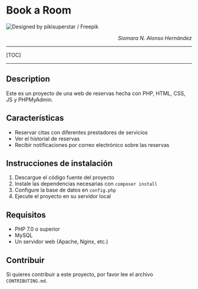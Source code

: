 # Book a Room

![Designed by pikisuperstar / Freepik](https://img.freepik.com/vector-gratis/concepto-desarrollo-aplicaciones-ui-ux_52683-48848.jpg?w=1380&t=st=1666018660~exp=1666019260~hmac=1521940c40f0ee2737fd959b8ddba5c519bd8475c2b6e04320d43904dcfc5ce1)

<div style="text-align: right;">
    <p><i>Siomara N. Alonso Hernández</i></p>
</div>
<hr>

[TOC]

---

## Description
Este es un proyecto de una web de reservas hecha con PHP, HTML, CSS, JS y PHPMyAdmin.

## Características
- Reservar citas con diferentes prestadores de servicios
- Ver el historial de reservas
- Recibir notificaciones por correo electrónico sobre las reservas

## Instrucciones de instalación
1. Descargue el código fuente del proyecto
2. Instale las dependencias necesarias con `composer install`
3. Configure la base de datos en `config.php`
4. Ejecute el proyecto en su servidor local

## Requisitos
- PHP 7.0 o superior
- MySQL
- Un servidor web (Apache, Nginx, etc.)

## Contribuir
Si quieres contribuir a este proyecto, por favor lee el archivo `CONTRIBUTING.md`.

